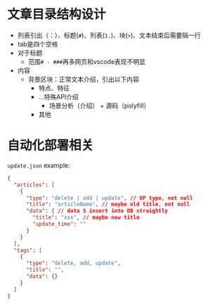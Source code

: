 # 文章目录结构设计

- 列表引出（：）、标题(`#`)、列表(`1.`)、块(`>`)、文本结束后需要隔一行
- tab是四个空格
- 对于标题
    - 范围`# - ###`再多网页和vscode表现不明显
- 内容
    - 背景区块：正常文本介绍，引出以下内容
        - 特点、特征
        - ...特殊API介绍
            - 场景分析（介绍） + 源码（polyfill）
        - 其他

# 自动化部署相关

`update.json` example:

```json
{
  "articles": [
    {
      "type": "delete | add | update", // OP type, not null
      "title": "articleName", // maybe old title, not null
      "data": { // data S insert into DB straightly
        "title": "xxx", // maybe new title
        "update_time": ""
      }
    }
  ],
  "tags": [
    {
      "type": "delete, add, update",
      "title": "",
      "data": {}
    }
  ]
}
```